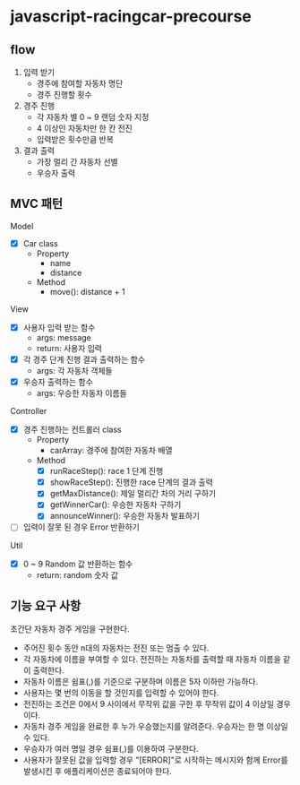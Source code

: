 # javascript-racingcar-precourse

## flow
1. 입력 받기
    - 경주에 참여할 자동차 명단
    - 경주 진행할 횟수
2. 경주 진행
    - 각 자동차 별 0 ~ 9 랜덤 숫자 지정
    - 4 이상인 자동차만 한 칸 전진
    - 입력받은 횟수만큼 반복
3. 결과 출력
    - 가장 멀리 간 자동차 선별
    - 우승자 출력

## MVC 패턴
Model
- [x] Car class
    - Property
        * name
        * distance
    - Method
        * move(): distance + 1
            
View
- [x] 사용자 입력 받는 함수
    - args: message
    - return: 사용자 입력
- [x] 각 경주 단계 진행 결과 출력하는 함수
    - args: 각 자동차 객체들
- [x] 우승자 출력하는 함수
    - args: 우승한 자동차 이름들

Controller
- [x] 경주 진행하는 컨트롤러 class
    - Property
        * carArray: 경주에 참여한 자동차 배열
    - Method
        - [x] runRaceStep(): race 1 단계 진행
        - [x] showRaceStep(): 진행한 race 단계의 결과 출력
        - [x] getMaxDistance(): 제일 멀리간 차의 거리 구하기
        - [x] getWinnerCar(): 우승한 자동차 구하기
        - [x] announceWinner(): 우승한 자동차 발표하기

- [ ] 입력이 잘못 된 경우 Error 반환하기

Util
- [x] 0 ~ 9 Random 값 반환하는 함수
    - return: random 숫자 값

## 기능 요구 사항
초간단 자동차 경주 게임을 구현한다.

- 주어진 횟수 동안 n대의 자동차는 전진 또는 멈출 수 있다.
- 각 자동차에 이름을 부여할 수 있다. 전진하는 자동차를 출력할 때 자동차 이름을 같이 출력한다.
- 자동차 이름은 쉼표(,)를 기준으로 구분하며 이름은 5자 이하만 가능하다.
- 사용자는 몇 번의 이동을 할 것인지를 입력할 수 있어야 한다.
- 전진하는 조건은 0에서 9 사이에서 무작위 값을 구한 후 무작위 값이 4 이상일 경우이다.
- 자동차 경주 게임을 완료한 후 누가 우승했는지를 알려준다. 우승자는 한 명 이상일 수 있다.
- 우승자가 여러 명일 경우 쉼표(,)를 이용하여 구분한다.
- 사용자가 잘못된 값을 입력할 경우 "[ERROR]"로 시작하는 메시지와 함께 Error를 발생시킨 후 애플리케이션은 종료되어야 한다.